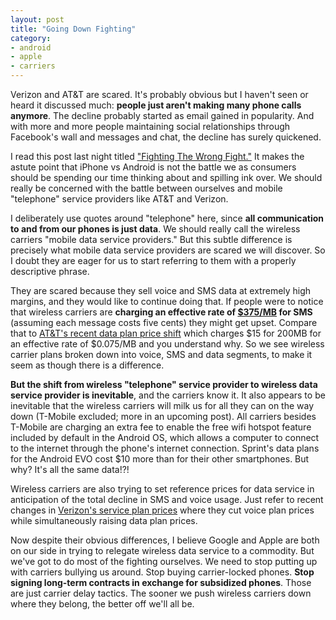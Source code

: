 ```yaml
---
layout: post
title: "Going Down Fighting"
category:
- android
- apple
- carriers
---
```


Verizon and AT&T are scared. It's probably obvious but I haven't seen or heard it discussed much: **people just aren't making many phone calls anymore**.
The decline probably started as email gained in popularity. And with more and more people maintaining social relationships through Facebook's wall
and messages and chat, the decline has surely quickened.

I read this post last night titled ["Fighting The Wrong Fight."][1] It makes the astute point that iPhone vs Android is not the battle we as
consumers should be spending our time thinking about and spilling ink over. We should really be concerned with the battle between ourselves and
mobile "telephone" service providers like AT&T and Verizon.

I deliberately use quotes around "telephone" here, since **all communication to and from our phones is just data**. We should really call the wireless
carriers "mobile data service providers." But this subtle difference is precisely what mobile data service providers are scared we will discover.
So I doubt they are eager for us to start referring to them with a properly descriptive phrase.

They are scared because they sell voice and SMS data at extremely high margins, and they would like to continue doing that. If people were
to notice that wireless carriers are **charging an effective rate of [$375/MB][2] for SMS** (assuming each message costs five cents) they might get
upset. Compare that to [AT&T's recent data plan price shift][3] which charges $15 for 200MB for an effective rate of $0.075/MB and you understand why.
So we see wireless
carrier plans broken down into voice, SMS and data segments, to make it seem as though there is a difference.

**But the shift from wireless "telephone" service provider to wireless data service provider is inevitable**, and the carriers know it. It also appears
to be inevitable that
the wireless carriers will milk us for all they can on the way down (T-Mobile excluded; more in an upcoming post). All carriers besides T-Mobile are
charging an extra fee to enable the free wifi hotspot feature included by default in the Android OS, which allows a computer to connect to the internet
through the phone's internet connection. Sprint's data plans for the Android EVO cost $10 more than for their other smartphones. But why? It's all the same data!?!

Wireless carriers are also trying to set reference prices for data service in anticipation of the total decline in SMS and voice usage. Just
refer to recent changes in [Verizon's service plan prices][4] where they cut voice plan prices while simultaneously raising data plan prices.

Now despite their obvious differences, I believe Google and Apple are both on our side in trying to relegate wireless data service to a commodity.
But we've got to do most of the fighting
ourselves. We need to stop putting up with carriers bullying us around. Stop buying carrier-locked phones. **Stop signing long-term contracts in
exchange for subsidized phones**. Those are just carrier delay tactics. The sooner we push wireless carriers down where they belong, the better off we'll all be.



[1]:http://eliainsider.com/2010/09/14/fighting-the-wrong-fight/
[2]:http://gthing.net/the-true-price-of-sms-messages
[3]:http://arstechnica.com/telecom/news/2010/06/new-att-data-plans-milk-data-gluttons-lower-costs-for-most.ars
[4]:http://digitaldaily.allthingsd.com/20100115/new-verizon-wireless-plans-available-monday/
